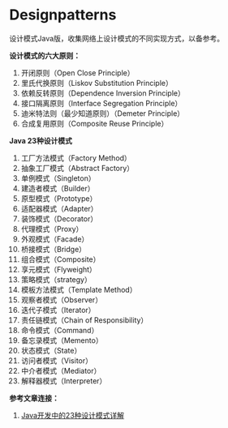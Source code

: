 # Designpatterns
设计模式Java版，收集网络上设计模式的不同实现方式，以备参考。 


**设计模式的六大原则：** 
1. 开闭原则（Open Close Principle）
2. 里氏代换原则（Liskov Substitution Principle）
3. 依赖反转原则（Dependence Inversion Principle）
4. 接口隔离原则（Interface Segregation Principle）
5. 迪米特法则（最少知道原则）（Demeter Principle）
6. 合成复用原则（Composite Reuse Principle）

**Java 23种设计模式**
1. 工厂方法模式（Factory Method）
2. 抽象工厂模式（Abstract Factory）
3. 单例模式（Singleton）
4. 建造者模式（Builder）
5. 原型模式（Prototype）
6. 适配器模式（Adapter）
7. 装饰模式（Decorator）
8. 代理模式（Proxy）
9. 外观模式（Facade）
10. 桥接模式（Bridge）
11. 组合模式（Composite）
12. 享元模式（Flyweight）
13. 策略模式（strategy）
14. 模板方法模式（Template Method）
15. 观察者模式（Observer）
16. 迭代子模式（Iterator）
17. 责任链模式（Chain of Responsibility）
18. 命令模式（Command）
19. 备忘录模式（Memento）
20. 状态模式（State）
21. 访问者模式（Visitor）
22. 中介者模式（Mediator）
23. 解释器模式（Interpreter）


**参考文章连接：**
1. [Java开发中的23种设计模式详解](http://zz563143188.iteye.com/blog/1847029)